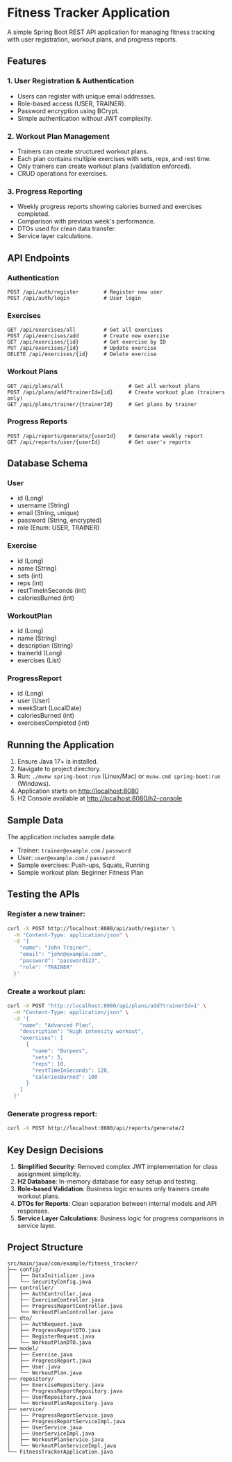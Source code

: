 # Fitness Tracker Application

A simple Spring Boot REST API application for managing fitness tracking with user registration, workout plans, and progress reports.

## Features

### 1. User Registration & Authentication
- Users can register with unique email addresses.
- Role-based access (USER, TRAINER).
- Password encryption using BCrypt.
- Simple authentication without JWT complexity.

### 2. Workout Plan Management
- Trainers can create structured workout plans.
- Each plan contains multiple exercises with sets, reps, and rest time.
- Only trainers can create workout plans (validation enforced).
- CRUD operations for exercises.

### 3. Progress Reporting
- Weekly progress reports showing calories burned and exercises completed.
- Comparison with previous week's performance.
- DTOs used for clean data transfer.
- Service layer calculations.

## API Endpoints

### Authentication
```
POST /api/auth/register        # Register new user
POST /api/auth/login           # User login
```

### Exercises
```
GET /api/exercises/all         # Get all exercises
POST /api/exercises/add        # Create new exercise
GET /api/exercises/{id}        # Get exercise by ID
PUT /api/exercises/{id}        # Update exercise
DELETE /api/exercises/{id}     # Delete exercise
```

### Workout Plans
```
GET /api/plans/all                     # Get all workout plans
POST /api/plans/add?trainerId={id}     # Create workout plan (trainers only)
GET /api/plans/trainer/{trainerId}     # Get plans by trainer
```

### Progress Reports
```
POST /api/reports/generate/{userId}    # Generate weekly report
GET /api/reports/user/{userId}         # Get user's reports
```

## Database Schema

### User
- id (Long)
- username (String)
- email (String, unique)
- password (String, encrypted)
- role (Enum: USER, TRAINER)

### Exercise
- id (Long)
- name (String)
- sets (int)
- reps (int)
- restTimeInSeconds (int)
- caloriesBurned (int)

### WorkoutPlan
- id (Long)
- name (String)
- description (String)
- trainerId (Long)
- exercises (List<Exercise>)

### ProgressReport
- id (Long)
- user (User)
- weekStart (LocalDate)
- caloriesBurned (int)
- exercisesCompleted (int)

## Running the Application

1. Ensure Java 17+ is installed.
2. Navigate to project directory.
3. Run: `./mvnw spring-boot:run` (Linux/Mac) or `mvnw.cmd spring-boot:run` (Windows).
4. Application starts on [http://localhost:8080](http://localhost:8080)
5. H2 Console available at [http://localhost:8080/h2-console](http://localhost:8080/h2-console)

## Sample Data

The application includes sample data:
- Trainer: `trainer@example.com` / `password`
- User: `user@example.com` / `password`
- Sample exercises: Push-ups, Squats, Running
- Sample workout plan: Beginner Fitness Plan

## Testing the APIs

### Register a new trainer:
```bash
curl -X POST http://localhost:8080/api/auth/register \
  -H "Content-Type: application/json" \
  -d '{
    "name": "John Trainer",
    "email": "john@example.com",
    "password": "password123",
    "role": "TRAINER"
  }'
```

### Create a workout plan:
```bash
curl -X POST "http://localhost:8080/api/plans/add?trainerId=1" \
  -H "Content-Type: application/json" \
  -d '{
    "name": "Advanced Plan",
    "description": "High intensity workout",
    "exercises": [
      {
        "name": "Burpees",
        "sets": 3,
        "reps": 10,
        "restTimeInSeconds": 120,
        "caloriesBurned": 100
      }
    ]
  }'
```

### Generate progress report:
```bash
curl -X POST http://localhost:8080/api/reports/generate/2
```

## Key Design Decisions

1. **Simplified Security**: Removed complex JWT implementation for class assignment simplicity.
2. **H2 Database**: In-memory database for easy setup and testing.
3. **Role-based Validation**: Business logic ensures only trainers create workout plans.
4. **DTOs for Reports**: Clean separation between internal models and API responses.
5. **Service Layer Calculations**: Business logic for progress comparisons in service layer.

## Project Structure

```
src/main/java/com/example/fitness_tracker/
├── config/
│   ├── DataInitializer.java
│   └── SecurityConfig.java
├── controller/
│   ├── AuthController.java
│   ├── ExerciseController.java
│   ├── ProgressReportController.java
│   └── WorkoutPlanController.java
├── dto/
│   ├── AuthRequest.java
│   ├── ProgressReportDTO.java
│   ├── RegisterRequest.java
│   └── WorkoutPlanDTO.java
├── model/
│   ├── Exercise.java
│   ├── ProgressReport.java
│   ├── User.java
│   └── WorkoutPlan.java
├── repository/
│   ├── ExerciseRepository.java
│   ├── ProgressReportRepository.java
│   ├── UserRepository.java
│   └── WorkoutPlanRepository.java
├── service/
│   ├── ProgressReportService.java
│   ├── ProgressReportServiceImpl.java
│   ├── UserService.java
│   ├── UserServiceImpl.java
│   ├── WorkoutPlanService.java
│   └── WorkoutPlanServiceImpl.java
└── FitnessTrackerApplication.java
```

